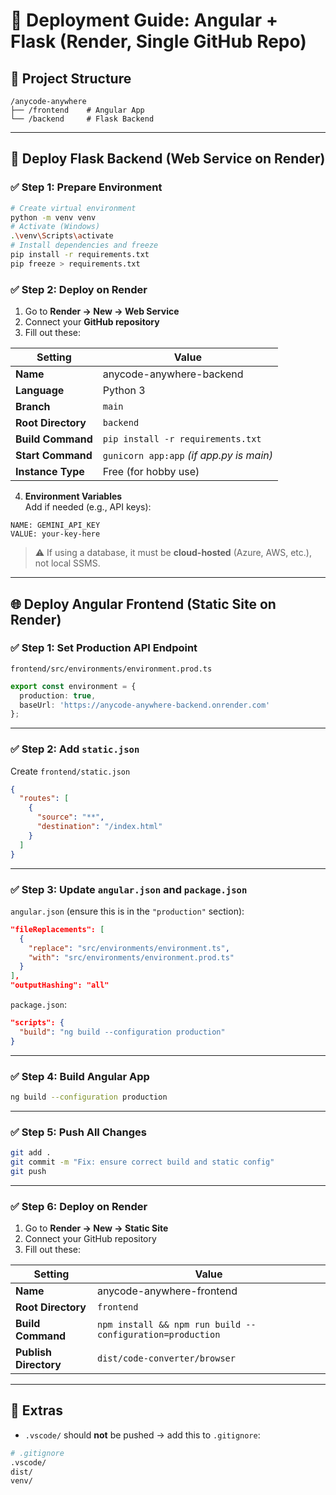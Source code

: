 
# 🚀 Deployment Guide: Angular + Flask (Render, Single GitHub Repo)

## 📁 Project Structure

```
/anycode-anywhere
├── /frontend    # Angular App
└── /backend     # Flask Backend
```

---

## 🐍 Deploy Flask Backend (Web Service on Render)

### ✅ Step 1: Prepare Environment

```bash
# Create virtual environment
python -m venv venv
# Activate (Windows)
.\venv\Scripts\activate
# Install dependencies and freeze
pip install -r requirements.txt
pip freeze > requirements.txt
```

### ✅ Step 2: Deploy on Render

1. Go to **Render → New → Web Service**
2. Connect your **GitHub repository**
3. Fill out these:

| Setting               | Value                                   |
|------------------------|------------------------------------------|
| **Name**              | anycode-anywhere-backend                |
| **Language**          | Python 3                                |
| **Branch**            | `main`                                  |
| **Root Directory**    | `backend`                               |
| **Build Command**     | `pip install -r requirements.txt`       |
| **Start Command**     | `gunicorn app:app` *(if app.py is main)*|
| **Instance Type**     | Free (for hobby use)                    |

4. **Environment Variables**  
   Add if needed (e.g., API keys):

```
NAME: GEMINI_API_KEY
VALUE: your-key-here
```

> ⚠️ If using a database, it must be **cloud-hosted** (Azure, AWS, etc.), not local SSMS.

---

## 🌐 Deploy Angular Frontend (Static Site on Render)

### ✅ Step 1: Set Production API Endpoint

`frontend/src/environments/environment.prod.ts`
```ts
export const environment = {
  production: true,
  baseUrl: 'https://anycode-anywhere-backend.onrender.com'
};
```

---

### ✅ Step 2: Add `static.json`

Create `frontend/static.json`
```json
{
  "routes": [
    {
      "source": "**",
      "destination": "/index.html"
    }
  ]
}
```

---

### ✅ Step 3: Update `angular.json` and `package.json`

`angular.json` (ensure this is in the `"production"` section):
```json
"fileReplacements": [
  {
    "replace": "src/environments/environment.ts",
    "with": "src/environments/environment.prod.ts"
  }
],
"outputHashing": "all"
```

`package.json`:
```json
"scripts": {
  "build": "ng build --configuration production"
}
```

---

### ✅ Step 4: Build Angular App

```bash
ng build --configuration production
```

---

### ✅ Step 5: Push All Changes

```bash
git add .
git commit -m "Fix: ensure correct build and static config"
git push
```

---

### ✅ Step 6: Deploy on Render

1. Go to **Render → New → Static Site**
2. Connect your GitHub repository
3. Fill out these:

| Setting               | Value                                                  |
|------------------------|--------------------------------------------------------|
| **Name**              | anycode-anywhere-frontend                             |
| **Root Directory**    | `frontend`                                            |
| **Build Command**     | `npm install && npm run build --configuration=production` |
| **Publish Directory** | `dist/code-converter/browser`                         |

---

## 📌 Extras

- `.vscode/` should **not** be pushed → add this to `.gitignore`:
```bash
# .gitignore
.vscode/
dist/
venv/
```
